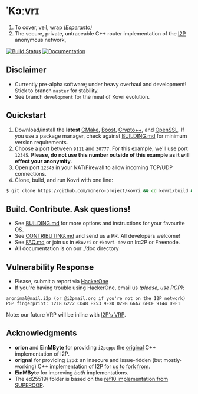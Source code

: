 # **ˈKɔːvrɪ**

1. To cover, veil, wrap *[(Esperanto)](https://en.wikipedia.org/wiki/Esperanto)*
2. The secure, private, untraceable C++ router implementation of the [I2P](https://geti2p.net) anonymous network,

[![Build Status](https://travis-ci.org/monero-project/kovri.svg?branch=master)](https://travis-ci.org/monero-project/kovri)
[![Documentation](https://codedocs.xyz/monero-project/kovri.svg)](https://codedocs.xyz/monero-project/kovri/)

## Disclaimer
- Currently pre-alpha software; under heavy overhaul and development! Stick to branch ```master``` for stability.
- See branch ```development``` for the meat of Kovri evolution.

## Quickstart
1. Download/install the **latest** [CMake](https://cmake.org/), [Boost](http://www.boost.org/), [Crypto++](https://cryptopp.com/#download), and [OpenSSL](https://www.openssl.org/source/). If you use a package manager, check against [BUILDING.md](https://github.com/monero-project/kovri/blob/master/BUILDING.md) for minimum version requirements.
1. Choose a port between ```9111``` and ```30777```. For this example,  we'll use port ```12345```. **Please, do not use this number outside of this example as it will effect your anonymity**.
2. Open port ```12345``` in your NAT/Firewall to allow incoming TCP/UDP connections.
3. Clone, build, and run Kovri with one line:
```bash
$ git clone https://github.com/monero-project/kovri && cd kovri/build && cmake ../ && make && ./kovri -p 12345
```

## Build. Contribute. Ask questions!
- See [BUILDING.md](https://github.com/monero-project/kovri/blob/master/doc/BUILDING.md) for more options and instructions for your favourite OS.
- See [CONTRIBUTING.md](https://github.com/monero-project/kovri/blob/master/doc/CONTRIBUTING.md) and send us a PR. All developers welcome!
- See [FAQ.md](https://github.com/monero-project/kovri/blob/master/doc/FAQ.md) or join us in ```#kovri``` or ```#kovri-dev``` on Irc2P or Freenode.
- All documentation is on our ./doc directory

## Vulnerability Response
- Please, submit a report via [HackerOne](https://hackerone.com/kovri)
- If you're having trouble using HackerOne, email us *(please, use PGP)*:
```
anonimal@mail.i2p (or @i2pmail.org if you're not on the I2P network)
PGP fingerprint: 1218 6272 CD48 E253 9E2D D29B 66A7 6ECF 9144 09F1
```
Note: our future VRP will be inline with [I2P's VRP](https://trac.i2p2.de/ticket/1119).

## Acknowledgments
- **orion** and **EinMByte** for providing ```i2pcpp```: the [original](http://git.repo.i2p.xyz/w/i2pcpp.git) C++ implementation of I2P.
- **orignal** for providing ```i2pd```: an insecure and issue-ridden (but mostly-working) C++ implementation of I2P for [us to fork from](https://github.com/purplei2p/i2pd/commit/45d27f8ddc43e220a9eea42de41cb67d5627a7d3).
- **EinMByte** for improving *both* implementations.
- The ed25519/ folder is based on the [ref10 implementation from SUPERCOP](http://bench.cr.yp.to/supercop.html).
